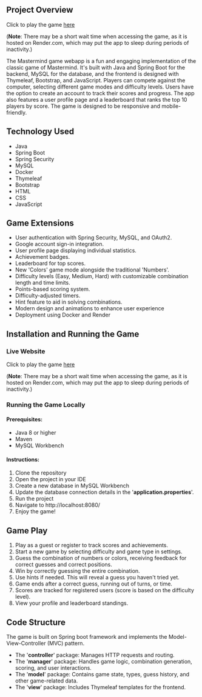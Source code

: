 ## Project Overview

Click to play the game [here](https://mastermind.mostafawahied.com/)

(**Note**: There may be a short wait time when accessing the game, as it is hosted on Render.com, which may put the app to sleep during periods of inactivity.)

The Mastermind game webapp is a fun and engaging implementation of the classic game of Mastermind. It's built with Java
and Spring Boot for the backend, MySQL for the database, and the frontend is designed with Thymeleaf, Bootstrap, and
JavaScript. Players can compete against the computer, selecting different game modes and difficulty levels.
Users have the option
to create an account to track their scores and progress. The app also features a user profile page and a leaderboard
that ranks the top 10
players by score. The game is designed to be responsive and mobile-friendly.

## Technology Used

* Java
* Spring Boot
* Spring Security
* MySQL
* Docker
* Thymeleaf
* Bootstrap
* HTML
* CSS
* JavaScript

## Game Extensions

* User authentication with Spring Security, MySQL, and OAuth2.
* Google account sign-in integration.
* User profile page displaying individual statistics.
* Achievement badges.
* Leaderboard for top scores.
* New 'Colors' game mode alongside the traditional 'Numbers'.
* Difficulty levels (Easy, Medium, Hard) with customizable combination length and time limits.
* Points-based scoring system.
* Difficulty-adjusted timers.
* Hint feature to aid in solving combinations.
* Modern design and animations to enhance user experience
* Deployment using Docker and Render

## Installation and Running the Game

### Live Website

Click to play the game [here](https://mastermind.mostafawahied.com/)

(**Note**: There may be a short wait time when accessing the game, as it is hosted on Render.com, which may put the app to sleep during periods of inactivity.)

### Running the Game Locally

#### Prerequisites:

* Java 8 or higher
* Maven
* MySQL Workbench

#### Instructions:

1. Clone the repository
2. Open the project in your IDE
3. Create a new database in MySQL Workbench
4. Update the database connection details in the '**application.properties**'.
5. Run the project
6. Navigate to http://localhost:8080/
7. Enjoy the game!

## Game Play

1. Play as a guest or register to track scores and achievements.
2. Start a new game by selecting difficulty and game type in settings.
3. Guess the combination of numbers or colors, receiving feedback for correct guesses and correct positions.
4. Win by correctly guessing the entire combination.
5. Use hints if needed. This will reveal a guess you haven't tried yet.
6. Game ends after a correct guess, running out of turns, or time.
7. Scores are tracked for registered users (score is based on the difficulty level).
8. View your profile and leaderboard standings.

## Code Structure

The game is built on Spring boot framework and implements the Model-View-Controller (MVC) pattern.

* The '**controller**' package: Manages HTTP requests and routing.
* The '**manager**' package: Handles game logic, combination generation, scoring, and user interactions.
* The '**model**'  package: Contains game state, types, guess history, and other game-related data.
* The '**view**' package: Includes Thymeleaf templates for the frontend.
